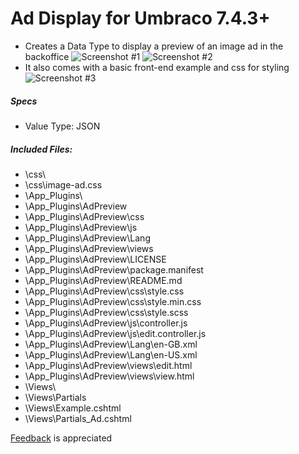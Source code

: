 # Ad Display for Umbraco 7.4.3+

- Creates a Data Type to display a preview of an image ad in the backoffice
	![Screenshot #1]([../../../assets/imagead-1.png](https://github.com/ccasalicchio/UmbracoPackages/blob/master/assets/imagead-3.png?raw=true))
	![Screenshot #2]([../../../assets/imagead-2.png](https://github.com/ccasalicchio/UmbracoPackages/blob/master/assets/imagead-2.png?raw=true))
- It also comes with a basic front-end example and css for styling
	![Screenshot #3]([../../../assets/imagead-3.png](https://github.com/ccasalicchio/UmbracoPackages/blob/master/assets/imagead-1.png?raw=true))

##### Specs
- Value Type: JSON

##### Included Files:
- \css\
- \css\image-ad.css
- \App_Plugins\
- \App_Plugins\AdPreview
- \App_Plugins\AdPreview\css
- \App_Plugins\AdPreview\js
- \App_Plugins\AdPreview\Lang
- \App_Plugins\AdPreview\views
- \App_Plugins\AdPreview\LICENSE
- \App_Plugins\AdPreview\package.manifest
- \App_Plugins\AdPreview\README.md
- \App_Plugins\AdPreview\css\style.css
- \App_Plugins\AdPreview\css\style.min.css
- \App_Plugins\AdPreview\css\style.scss
- \App_Plugins\AdPreview\js\controller.js
- \App_Plugins\AdPreview\js\edit.controller.js
- \App_Plugins\AdPreview\Lang\en-GB.xml
- \App_Plugins\AdPreview\Lang\en-US.xml
- \App_Plugins\AdPreview\views\edit.html
- \App_Plugins\AdPreview\views\view.html
- \Views\
- \Views\Partials
- \Views\Example.cshtml
- \Views\Partials\_Ad.cshtml

[Feedback](mailto:feedback@splatdev.com) is appreciated
